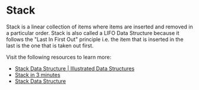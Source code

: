 # Stack

Stack is a linear collection of items where items are inserted and removed in a particular order. Stack is also called a LIFO Data Structure because it follows the "Last In First Out" principle i.e. the item that is inserted in the last is the one that is taken out first.

Visit the following resources to learn more:

- [Stack Data Structure | Illustrated Data Structures](https://www.youtube.com/watch?v=I5lq6sCuABE)
- [Stack in 3 minutes](https://www.youtube.com/watch?v=KcT3aVgrrpU)
- [Stack Data Structure](https://www.coursera.org/lecture/data-structures/stacks-UdKzQ)



